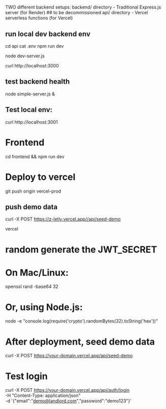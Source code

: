 
#
TWO different backend setups:
backend/ directory - Traditional Express.js server (for Render) ## to be decommissioned
api/ directory - Vercel serverless functions (for Vercel)

## run local dev backend env
cd api
cat .env
npm run dev

node dev-server.js

curl http://localhost:3000


## test backend health
node simple-server.js &


## Test local env: 
curl http://localhost:3001



# Frontend
cd frontend && npm run dev

# Deploy to vercel
git push origin vercel-prod

## push demo data
  curl -X POST https://z-letly.vercel.app//api/seed-demo


vercel

# random generate the JWT_SECRET
# On Mac/Linux:
openssl rand -base64 32

# Or, using Node.js:
node -e "console.log(require('crypto').randomBytes(32).toString('hex'))"


# After deployment, seed demo data
curl -X POST https://your-domain.vercel.app/api/seed-demo

# Test login
curl -X POST https://your-domain.vercel.app/api/auth/login \
  -H "Content-Type: application/json" \
  -d '{"email":"demo@landlord.com","password":"demo123"}'  


